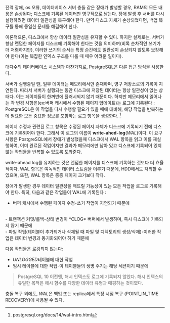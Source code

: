 
전력 장애, os 오류, 데이터베이스 서버 충돌 같은 장애가 발생할 경우, RAM의 모든 내용은 손상된다; 디스크에 기록된 데이터만 영구적으로 남는다.
장애 발생 후 서버를 다시 실행하려면 데이터 일관성을 복구해야 한다. 만약 디스크 자체가 손상되었다면, 백업 복구를 통해 동일한 문제를 해결해야 한다.

이론적으론, 디스크에서 항상 데이터 일관성을 유지할 수 있다. 하지만 실제로는, 서버가 항상 랜덤한 페이지를 디스크에 기록해야 한다는 것을 의미하며(비록 순차적인 쓰기가 더 저렴하지만), 이러한 쓰기의 순서는 특정 순간에도 일관성이 손상되지 않도록 보장해야 한다(이는 복잡한 인덱스 구조를 다룰 때 매우 어려운 일이다).

대다수의 데이터베이스 시스템과 마찬가지로, PostgreSQL은 다른 접근 방식을 사용한다.

서버가 실행중일 땐, 일부 데이터는 메모리에서만 존재하며, 영구 저장소로의 기록이 지연된다.
따라서 서버가 실행되는 동안 디스크에 저장된 데이터는 항상 일관성이 없는 상태다. 이는 페이지들이 한꺼번에 플러시되지 않기 때문이다.
하지만 메모리에서 일어나는 각 변경 사항은(ex:버퍼 캐시에서 수행된 페이지 업데이트)는 로그에 기록된다 : PostgreSQL은 이 작업을 다시 수행할 필요가 있을 때에 대비해, 해당 작업을 반복하는데 필요한 모든 중요한 정보를 포함하는 로그 항목을 생성한다. [^1]

페이지 수정과 관련된 로그 항목은 수정된 페이지 자체가 디스크에 기록되기 전에 디스크에 기록되어야 한다. 그래서 이 로그의 이름이 **write-ahed-log**(*WAL*)이다.
이 요구 사항은 PostgreSQL에서 장애가 발생했을때 디스크에서 WAL 항목을 읽고 이를 재실행하여, 이미 완료된 작업이지만 결과가 메모리에만 남아 있고 디스크에 기록되어 있지 않는 작업들을 반복할 수 있도록 도와준다.

write-ahead log를 유지하는 것은 랜덤한 페이지를 디스크에 기록하는 것보다 더 효율적이다. WAL 항목은 여녹적인 데이터 스트림을 이루기 때문에, HDD에서도 처리할 수 있으며, 또한, WAL 항목은 종종 페이지 크기보다 작다.

장애가 발생한 경우 데이터 일관성을 깨뜨릴 가능성이 있는 모든 작업을 로그로 기록해야 한다.
특히, 다음과 같은 작업들이 WAL에 기록된다 : 

- 버퍼 캐시에서 수행된 페이지 수정-쓰기 작업이 지연되기 때문에 
<br>
- 트랜잭션 커밋/롤백-상태 변경이 *CLOG* 버퍼에서 발생하며, 즉시 디스크에 기록되지 않기 때문에
<br>
- 파일 작업(테이블이 추가되거나 삭제될 때 파일 및 디렉토리의 생성/삭제)-이러한 작업은 데이터 변경과 동기화되어야 하기 때문에

다음 작업들은 로깅되지 않는다:

- *UNLOGGED*테이블에 대한 작업
  <br>
- 임시 테이블에 대한 작업-이 테이블들의 생명 주기는 해당 세션이기 때문에
  <br>

> PostgreSQL 10  이전엔, 해시 인덱스도 로그에 기록되지 않았다. 해시 인덱스의 유일한 목적은 해시 함수를 다양한 데이터 유형과 매핑하는 것이였다.

충돌 복구 외에도, *WAL*은 백업 또는 replica에서 특정 시점 복구 (POINT_IN_TIME RECOVERY)에 사용될 수 있다.





[^1]:postgresql.org/docs/14/wal-intro.html

